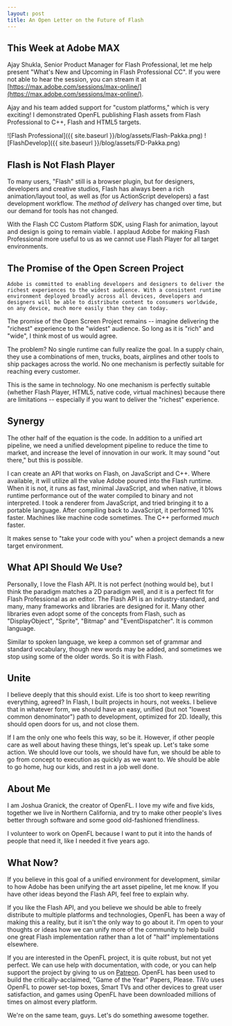```yaml
---
layout: post
title: An Open Letter on the Future of Flash
---
```


## This Week at Adobe MAX

Ajay Shukla, Senior Product Manager for Flash Professional, let me help present "What's New and Upcoming in Flash Professional CC". If you were not able to hear the session, you can stream it at [https://max.adobe.com/sessions/max-online/](https://max.adobe.com/sessions/max-online/).

Ajay and his team added support for "custom platforms," which is very exciting! I demonstrated OpenFL publishing Flash assets from Flash Professional to C++, Flash and HTML5 targets.

![Flash Professional]({{ site.baseurl }}/blog/assets/Flash-Pakka.png)
![FlashDevelop]({{ site.baseurl }}/blog/assets/FD-Pakka.png)

## Flash is Not Flash Player

To many users, "Flash" still is a browser plugin, but for designers, developers and creative studios, Flash has always been a rich animation/layout tool, as well as (for us ActionScript developers) a fast development workflow. The _method of delivery_ has changed over time, but our demand for tools has not changed.

With the Flash CC Custom Platform SDK, using Flash for animation, layout and design is going to remain viable. I applaud Adobe for making Flash Professional more useful to us as we cannot use Flash Player for all target environments.

## The Promise of the Open Screen Project

    Adobe is committed to enabling developers and designers to deliver the richest experiences to the widest audience. With a consistent runtime environment deployed broadly across all devices, developers and designers will be able to distribute content to consumers worldwide, on any device, much more easily than they can today.

The promise of the Open Screen Project remains -- imagine delivering the "richest" experience to the "widest" audience. So long as it is "rich" and "wide", I think most of us would agree.

The problem? No single runtime can fully realize the goal. In a supply chain, they use a combinations of men, trucks, boats, airplines and other tools to ship packages across the world. No one mechanism is perfectly suitable for reaching every customer.

This is the same in technology. No one mechanism is perfectly suitable (whether Flash Player, HTML5, native code, virtual machines) because there are limitations -- especially if you want to deliver the "richest" experience.

## Synergy

The other half of the equation is the code. In addition to a unified art pipeline, we need a unified development pipeline to reduce the time to market, and increase the level of innovation in our work. It may sound "out there," but this is possible.

I can create an API that works on Flash, on JavaScript and C++. Where available, it will utilize all the value Adobe poured into the Flash runtime. When it is not, it runs as fast, minimal JavaScript, and when native, it blows runtime performance out of the water compiled to binary and not interpreted. I took a renderer from JavaScript, and tried bringing it to a portable language. After compiling back to JavaScript, it performed 10% faster. Machines like machine code sometimes. The C++ performed _much_ faster.

It makes sense to "take your code with you" when a project demands a new target environment.

## What API Should We Use?

Personally, I love the Flash API. It is not perfect (nothing would be), but I think the paradigm matches a 2D paradigm well, and it is a perfect fit for Flash Professional as an editor. The Flash API is an industry-standard, and many, many frameworks and libraries are designed for it. Many other libraries even adopt some of the concepts from Flash, such as "DisplayObject", "Sprite", "Bitmap" and "EventDispatcher". It is common language.

Similar to spoken language, we keep a common set of grammar and standard vocabulary, though new words may be added, and sometimes we stop using some of the older words. So it is with Flash.

## Unite

I believe deeply that this should exist. Life is too short to keep rewriting everything, agreed? In Flash, I built projects in hours, not weeks. I believe that in whatever form, we should have an easy, unified (but not "lowest common denominator") path to development, optimized for 2D. Ideally, this should open doors for us, and not close them.

If I am the only one who feels this way, so be it. However, if other people care as well about having these things, let's speak up. Let's take some action. We should love our tools, we should have fun, we should be able to go from concept to execution as quickly as we want to. We should be able to go home, hug our kids, and rest in a job well done.

## About Me

I am Joshua Granick, the creator of OpenFL. I love my wife and five kids, together we live in Northern California, and try to make other people's lives better through software and some good old-fashioned friendliness.

I volunteer to work on OpenFL because I want to put it into the hands of people that need it, like I needed it five years ago.

## What Now?

If you believe in this goal of a unified environment for development, similar to how Adobe has been unifying the art asset pipeline, let me know. If you have other ideas beyond the Flash API, feel free to explain why.

If you like the Flash API, and you believe we should be able to freely distribute to multiple platforms and technologies, OpenFL has been a way of making this a reality, but it isn't the only way to go about it. I'm open to your thoughts or ideas how we can unify more of the community to help build one great Flash implementation rather than a lot of "half" implementations elsewhere.

If you are interested in the OpenFL project, it is quite robust, but not yet perfect. We can use help with documentation, with code, or you can help support the project by giving to us on [Patreon](http://patreon.com/openfl). OpenFL has been used to build the critically-acclaimed, "Game of the Year" Papers, Please. TiVo uses OpenFL to power set-top boxes, Smart TVs and other devices to great user satisfaction, and games using OpenFL have been downloaded millions of times on almost every platform.

We're on the same team, guys. Let's do something awesome together.
